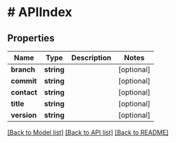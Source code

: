 # # APIIndex

## Properties

Name | Type | Description | Notes
------------ | ------------- | ------------- | -------------
**branch** | **string** |  | [optional] 
**commit** | **string** |  | [optional] 
**contact** | **string** |  | [optional] 
**title** | **string** |  | [optional] 
**version** | **string** |  | [optional] 

[[Back to Model list]](../../README.md#documentation-for-models) [[Back to API list]](../../README.md#documentation-for-api-endpoints) [[Back to README]](../../README.md)


